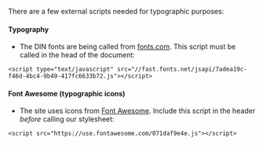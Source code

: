 There are a few external scripts needed for typographic purposes:

#### Typography

- The DIN fonts are being called from [fonts.com](https://www.fonts.com/font/linotype/din-next). This script must be called in the head of the document:

```markup
<script type="text/javascript" src="//fast.fonts.net/jsapi/7adea19c-f46d-4bc4-9b49-417fc6633b72.js"></script>
```

#### Font Awesome (typographic icons)

- The site uses icons from [Font Awesome](fontawesome.io). Include this script in the header *before* calling our stylesheet:

```markup
<script src="https://use.fontawesome.com/071daf9e4e.js"></script>
```
